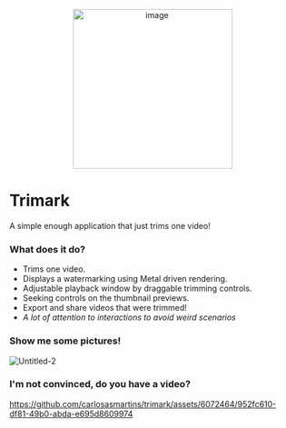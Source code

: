 <p align="center">
  <img width="281" alt="image" src="https://github.com/carlosasmartins/trimark/assets/6072464/8a8fcb39-e489-4be5-af77-52c31b20cf03">
</p>

# Trimark
A simple enough application that just trims one video!

### What does it do?
- Trims one video.
- Displays a watermarking using Metal driven rendering.
- Adjustable playback window by draggable trimming controls.
- Seeking controls on the thumbnail previews.
- Export and share videos that were trimmed!
- _A lot of attention to interactions to avoid weird scenarios_

### Show me some pictures!
![Untitled-2](https://github.com/carlosasmartins/trimark/assets/6072464/a432fd7d-cfd6-4b80-ab51-e6e764238701)

### I'm not convinced, do you have a video?

https://github.com/carlosasmartins/trimark/assets/6072464/952fc610-df81-49b0-abda-e695d8609974
